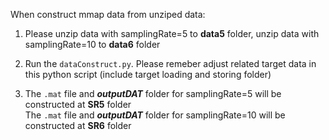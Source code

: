 When construct mmap data from unziped data:  

1. Please unzip data with samplingRate=5 to **data5** folder, unzip data with samplingRate=10 to **data6** folder  

2. Run the ```dataConstruct.py```. Please remeber adjust related target data in this python script
(include target loading and storing folder)    

3. The ```.mat``` file and ***outputDAT*** folder for samplingRate=5 will be constructed at **SR5** folder  
The ```.mat``` file and ***outputDAT*** folder for samplingRate=10 will be constructed at **SR6** folder  
